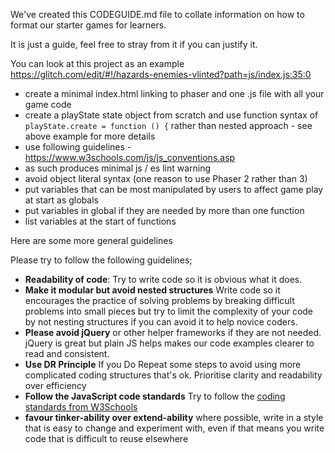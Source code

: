 
We've created this CODEGUIDE.md file to collate information on how to format our starter games for learners. 

It is just a guide, feel free to stray from it if you can justify it. 

You can look at this project as an example https://glitch.com/edit/#!/hazards-enemies-vlinted?path=js/index.js:35:0 

- create a minimal index.html linking to phaser and one .js file with all your game code
- create a playState state object from scratch and use function syntax of  `playState.create = function () {` rather than nested approach - see above example for more details
- use following guidelines - https://www.w3schools.com/js/js_conventions.asp
- as such produces minimal js / es lint warning
- avoid object literal syntax (one reason to use Phaser 2 rather than 3)
- put variables that can be most manipulated by users to affect game play at start as globals
- put variables in global if they are needed by more than one function
- list variables at the start of functions 

Here are some more general guidelines

Please try to follow the following guidelines;

* **Readability of code**: Try to write code so it is obvious what it does. 
* **Make it modular but avoid nested structures** Write code so it encourages the practice of solving problems by breaking difficult problems into small pieces but try to limit the complexity of your code by not nesting structures if you can avoid it to help novice coders.
* **Please avoid jQuery** or other helper frameworks if they are not needed. jQuery is great but plain JS helps makes our code examples clearer to read and consistent. 
* **Use DR Principle** If you  Do Repeat some steps to avoid using more complicated coding structures that's ok. Prioritise clarity and readability over efficiency
* **Follow the JavaScript code standards** Try to follow the [coding standards from W3Schools](https://www.w3schools.com/js/js_conventions.asp)
* **favour tinker-ability over extend-ability** where possible, write in a style that is easy to change and experiment with, even if that means you write code that is difficult to reuse elsewhere

